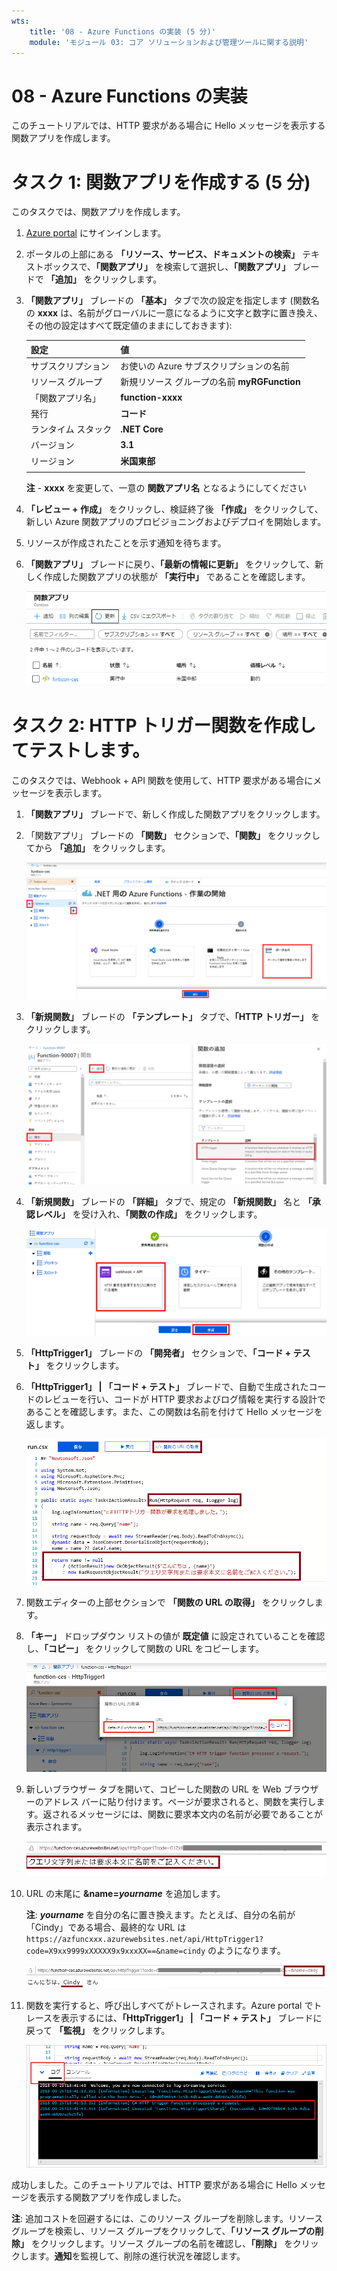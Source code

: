 ```yaml
---
wts:
    title: '08 - Azure Functions の実装 (5 分)'
    module: 'モジュール 03: コア ソリューションおよび管理ツールに関する説明'
---
```

# 08 - Azure Functions の実装

このチュートリアルでは、HTTP 要求がある場合に Hello メッセージを表示する関数アプリを作成します。 

# タスク 1: 関数アプリを作成する (5 分)

このタスクでは、関数アプリを作成します。

1. [Azure portal](https://portal.azure.com) にサインインします。

1. ポータルの上部にある **「リソース、サービス、ドキュメントの検索」** テキストボックスで、**「関数アプリ」** を検索して選択し、**「関数アプリ」** ブレードで **「追加」** をクリックします。

1. **「関数アプリ」** ブレードの **「基本」** タブで次の設定を指定します (関数名の **xxxx** は、名前がグローバルに一意になるように文字と数字に置き換え、その他の設定はすべて既定値のままにしておきます): 

    | 設定 | 値 |
    | -- | --|
    | サブスクリプション | お使いの Azure サブスクリプションの名前 |
    | リソース グループ | 新規リソース グループの名前 **myRGFunction** |
    | 「関数アプリ名」 | **function-xxxx** |
    | 発行 | **コード** |
    | ランタイム スタック | **.NET Core** |
    | バージョン | **3.1** |
    | リージョン | **米国東部** |
    | | |

    **注** - **xxxx** を変更して、一意の **関数アプリ名** となるようにしてください

1. **「レビュー + 作成」** をクリックし、検証終了後 **「作成」** をクリックして、新しい Azure 関数アプリのプロビジョニングおよびデプロイを開始します。

1. リソースが作成されたことを示す通知を待ちます。

1. **「関数アプリ」** ブレードに戻り、**「最新の情報に更新」** をクリックして、新しく作成した関数アプリの状態が **「実行中」** であることを確認します。 

    ![新しい関数アプリを使用した 「関数アプリ」 ページのスクリーンショット。](../images/0701.png)

# タスク 2: HTTP トリガー関数を作成してテストします。

このタスクでは、Webhook + API 関数を使用して、HTTP 要求がある場合にメッセージを表示します。 

1. **「関数アプリ」** ブレードで、新しく作成した関数アプリをクリックします。 

1. 「関数アプリ」 ブレードの **「関数」** セクションで、**「関数」** をクリックしてから **「追加」** をクリックします。

    ![Azure Portal 内のドット ネットの 「はじめに」 ペインの Azure Functions の開発環境の選択手順のスクリーンショット。新しいポータル内関数を作成するための表示要素が強調表示されます。強調表示される要素は、関数アプリの展開、新しい関数の追加、「ポータル内」、「続行」 ボタンです。](../images/0702.png)

1. **「新規関数」** ブレードの **「テンプレート」** タブで、**「HTTP トリガー」** をクリックします。 

    ![Azure Portal 内のドット ネットの 「はじめに」 ペインの Azure Functions で関数を作成する手順のスクリーンショット。Azure Functions に新しい webhook を追加するために使用する表示要素を示す HTTP トリガー カードが強調表示されます。](../images/0702a.png)

1. **「新規関数」** ブレードの **「詳細」** タブで、規定の **「新規関数」** 名と **「承認レベル」** を受け入れ、**「関数の作成」** をクリックします。 

    ![Azure Portal 内のドット ネットの 「はじめに」 ペインの Azure Functions で関数を作成する手順のスクリーンショット。Azure Function に新しい webhook を追加するために使用する、「WebHook + API」 ボタンと 「作成」 ボタンの表示要素が強調表示されます。](../images/0703.png)

1. **「HttpTrigger1」** ブレードの **「開発者」** セクションで、**「コード + テスト」** をクリックします。 

1. **「HttpTrigger1」 \| 「コード + テスト」** ブレードで、自動で生成されたコードのレビューを行い、コードが HTTP 要求およびログ情報を実行する設計であることを確認します。また、この関数は名前を付けて Hello メッセージを返します。 

    ![関数コードのスクリーンショット。Hello メッセージが強調表示されます。](../images/0704.png)

1. 関数エディターの上部セクションで **「関数の URL の取得」** をクリックします。 

1. **「キー」** ドロップダウン リストの値が **既定値** に設定されていることを確認し、**「コピー」** をクリックして関数の URL をコピーします。 

    ![Azure ポータルの関数エディター内の関数 URL 取得ペインのスクリーンショット。「関数の URL の取得」 ボタン、「キー」 を設定するドロップダウン リスト、URL の 「コピー」 ボタンの表示要素が強調表示され、関数エディターから関数の URL を取得してコピーする方法が示されます。](../images/0705.png)

1. 新しいブラウザー タブを開いて、コピーした関数の URL を Web ブラウザーのアドレス バーに貼り付けます。ページが要求されると、関数を実行します。返されるメッセージには、関数に要求本文内の名前が必要であることが表示されます。

    ![名前の提供を求めるメッセージのスクリーンショット。](../images/0706.png)

1. URL の末尾に **&name=*yourname*** を追加します。

    **注**: ***yourname*** を自分の名に置き換えます。たとえば、自分の名前が「Cindy」である場合、最終的な URL は `https://azfuncxxx.azurewebsites.net/api/HttpTrigger1?code=X9xx9999xXXXXX9x9xxxXX==&name=cindy` のようになります。

    ![強調表示された関数 URL のスクリーンショットと、Web ブラウザーのアドレス バーに追加されたユーザー名の例。メイン ブラウザー ウィンドウ内に関数の出力を示す Hello メッセージとユーザー名も強調表示されます。](../images/0707.png)

1. 関数を実行すると、呼び出しすべてがトレースされます。Azure portal でトレースを表示するには、**「HttpTrigger1」 \| 「コード + テスト」** ブレードに戻って **「監視」** をクリックします。

    ![Azure Portal の関数エディター内で関数を実行した結果のトレース情報ログのスクリーンショット。](../images/0709.png) 

成功しました。このチュートリアルでは、HTTP 要求がある場合に Hello メッセージを表示する関数アプリを作成しました。 

**注**: 追加コストを回避するには、このリソース グループを削除します。リソース グループを検索し、リソース グループをクリックして、**「リソース グループの削除」** をクリックします。リソース グループの名前を確認し、**「削除」** をクリックします。**通知**を監視して、削除の進行状況を確認します。
